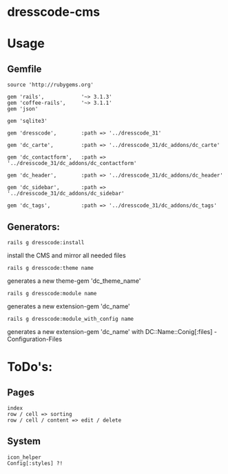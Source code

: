 # dresscode-cms

# Usage

## Gemfile
	
	source 'http://rubygems.org'
	
	gem 'rails', 			'~> 3.1.3'
	gem 'coffee-rails', 	'~> 3.1.1'
	gem 'json'
	
	gem 'sqlite3'
	
	gem 'dresscode', 		:path => '../dresscode_31'
	
	gem 'dc_carte', 		:path => '../dresscode_31/dc_addons/dc_carte'
	
	gem 'dc_contactform', 	:path => '../dresscode_31/dc_addons/dc_contactform'
	
	gem 'dc_header', 		:path => '../dresscode_31/dc_addons/dc_header'
	
	gem 'dc_sidebar', 		:path => '../dresscode_31/dc_addons/dc_sidebar'
	
	gem 'dc_tags', 			:path => '../dresscode_31/dc_addons/dc_tags'
	



## Generators:

	rails g dresscode:install
install the CMS and mirror all needed files
	
	
	rails g dresscode:theme name
generates a new theme-gem 'dc_theme_name'
	
	
	rails g dresscode:module name
generates a new extension-gem 'dc_name'
	
	
	rails g dresscode:module_with_config name
generates a new extension-gem 'dc_name' with DC::Name::Conig[:files] - Configuration-Files



# ToDo's:

## Pages
	index
	row / cell => sorting
	row / cell / content => edit / delete
## System
	icon_helper
	Config[:styles] ?!